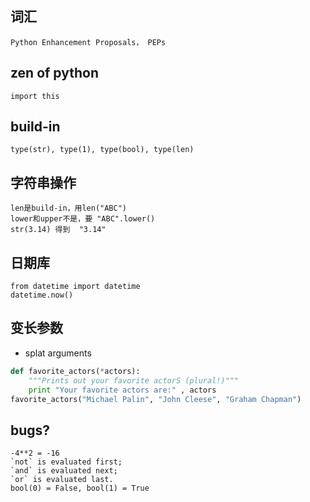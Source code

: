 ## 词汇 ##
	Python Enhancement Proposals， PEPs

## zen of python ##
	import this
	
## build-in ##
	type(str), type(1), type(bool), type(len)

## 字符串操作 ##
	len是build-in，用len("ABC")
	lower和upper不是，要 "ABC".lower()
	str(3.14) 得到  "3.14"

## 日期库 ##
	from datetime import datetime
	datetime.now()


## 变长参数 ##
* splat arguments

```Python
def favorite_actors(*actors):
    """Prints out your favorite actorS (plural!)"""
    print "Your favorite actors are:" , actors
favorite_actors("Michael Palin", "John Cleese", "Graham Chapman")
```

## bugs? ##
	-4**2 = -16
	`not` is evaluated first;
	`and` is evaluated next;
	`or` is evaluated last.
    bool(0) = False, bool(1) = True